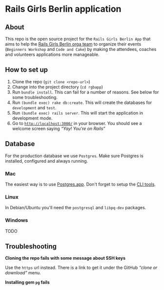 # Rails Girls Berlin application

## About

This repo is the open source project for the `Rails Girls Berlin App` that aims to help the [Rails Girls Berlin orga team](http://railsgirlsberlin.de) to organize their events (`Beginners Workshop` and `Code and Cake`) by making the attendees, coaches and volunteers applications more manageable.

## How to set up

1. Clone the repo (`git clone <repo-url>`)
1. Change into the project directory (`cd rgbapp`)
1. Run `bundle install`. This can fail for a number of reasons. See below for some troubleshooting.
1. Run `(bundle exec) rake db:create`. This will create the databases for `development` and `test`.
1. Run `(bundle exec) rails server`. This will start the application in development mode.
1. Go to [`http://localhost:3000/`](http://localhost:3000/) in your browser. You should see a welcome screen saying *“Yay! You're on Rails”*

## Database

For the production database we use `Postgres`. Make sure Postgres is installed, configured and always running.

### Mac

The easiest way is to use [Postgres.app](http://postgresapp.com/). Don't forget to setup the [CLI tools](http://postgresapp.com/documentation/cli-tools.html).

### Linux

In Debian/Ubuntu you'll need the `postgresql` and `libpq-dev` packages.

### Windows

TODO

## Troubleshooting

**Cloning the repo fails with some message about SSH keys**

Use the `https` url instead. There is a link to get it under the GitHub *“clone or download”* menu.

**Installing gem `pg` fails**
